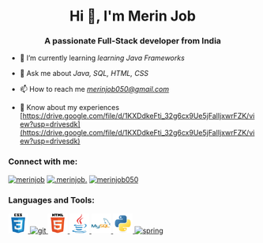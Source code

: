 <h1 align="center">Hi 👋, I'm Merin Job</h1>
<h3 align="center">A passionate Full-Stack developer from India</h3>

- 🌱 I’m currently learning *learning Java Frameworks*

- 💬 Ask me about *Java, SQL, HTML, CSS*

- 📫 How to reach me *merinjob050@gmail.com*

- 📄 Know about my experiences [https://drive.google.com/file/d/1KXDdkeFti_32g6cx9Ue5jFalIjxwrFZK/view?usp=drivesdk](https://drive.google.com/file/d/1KXDdkeFti_32g6cx9Ue5jFalIjxwrFZK/view?usp=drivesdk)

<h3 align="left">Connect with me:</h3>
<p align="left">
<a href="https://linkedin.com/in/merinjob" target="blank"><img align="center" src="https://raw.githubusercontent.com/rahuldkjain/github-profile-readme-generator/master/src/images/icons/Social/linked-in-alt.svg" alt="merinjob" height="30" width="40" /></a>
<a href="https://instagram.com/_.merinjob._" target="blank"><img align="center" src="https://raw.githubusercontent.com/rahuldkjain/github-profile-readme-generator/master/src/images/icons/Social/instagram.svg" alt=".merinjob." height="30" width="40" /></a>
<a href="https://www.leetcode.com/merinjob050" target="blank"><img align="center" src="https://raw.githubusercontent.com/rahuldkjain/github-profile-readme-generator/master/src/images/icons/Social/leet-code.svg" alt="merinjob050" height="30" width="40" /></a>
</p>

<h3 align="left">Languages and Tools:</h3>
<p align="left"> <a href="https://www.w3schools.com/css/" target="_blank" rel="noreferrer"> <img src="https://raw.githubusercontent.com/devicons/devicon/master/icons/css3/css3-original-wordmark.svg" alt="css3" width="40" height="40"/> </a> <a href="https://git-scm.com/" target="_blank" rel="noreferrer"> <img src="https://www.vectorlogo.zone/logos/git-scm/git-scm-icon.svg" alt="git" width="40" height="40"/> </a> <a href="https://www.w3.org/html/" target="_blank" rel="noreferrer"> <img src="https://raw.githubusercontent.com/devicons/devicon/master/icons/html5/html5-original-wordmark.svg" alt="html5" width="40" height="40"/> </a> <a href="https://www.java.com" target="_blank" rel="noreferrer"> <img src="https://raw.githubusercontent.com/devicons/devicon/master/icons/java/java-original.svg" alt="java" width="40" height="40"/> </a> <a href="https://www.mysql.com/" target="_blank" rel="noreferrer"> <img src="https://raw.githubusercontent.com/devicons/devicon/master/icons/mysql/mysql-original-wordmark.svg" alt="mysql" width="40" height="40"/> </a> <a href="https://www.python.org" target="_blank" rel="noreferrer"> <img src="https://raw.githubusercontent.com/devicons/devicon/master/icons/python/python-original.svg" alt="python" width="40" height="40"/> </a> <a href="https://spring.io/" target="_blank" rel="noreferrer"> <img src="https://www.vectorlogo.zone/logos/springio/springio-icon.svg" alt="spring" width="40" height="40"/> </a> </p>